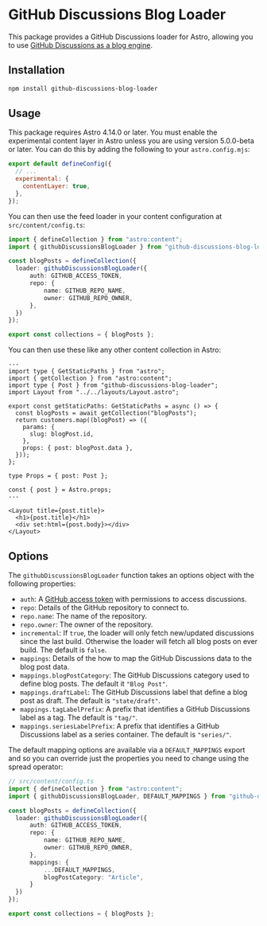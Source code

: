 # GitHub Discussions Blog Loader

This package provides a GitHub Discussions loader for Astro, allowing you to use [GitHub Discussions as a blog engine](https://mattbrailsford.dev/building-a-github-discussions-powered-blog).

## Installation

```sh
npm install github-discussions-blog-loader
```

## Usage

This package requires Astro 4.14.0 or later. You must enable the experimental content layer in Astro unless you are using version 5.0.0-beta or later. You can do this by adding the following to your `astro.config.mjs`:

```javascript
export default defineConfig({
  // ...
  experimental: {
    contentLayer: true,
  },
});
```

You can then use the feed loader in your content configuration at `src/content/config.ts`:

```typescript
import { defineCollection } from "astro:content";
import { githubDiscussionsBlogLoader } from "github-discussions-blog-loader";

const blogPosts = defineCollection({
  loader: githubDiscussionsBlogLoader({
      auth: GITHUB_ACCESS_TOKEN,
      repo: {
          name: GITHUB_REPO_NAME,
          owner: GITHUB_REPO_OWNER,
      },
  })
});

export const collections = { blogPosts };
```
You can then use these like any other content collection in Astro:

```astro
---
import type { GetStaticPaths } from "astro";
import { getCollection } from "astro:content";
import type { Post } from "github-discussions-blog-loader";
import Layout from "../../layouts/Layout.astro";

export const getStaticPaths: GetStaticPaths = async () => {
  const blogPosts = await getCollection("blogPosts");
  return customers.map((blogPost) => ({
    params: {
      slug: blogPost.id,
    },
    props: { post: blogPost.data },
  }));
};

type Props = { post: Post };

const { post } = Astro.props;
---

<Layout title={post.title}>
  <h1>{post.title}</h1>
  <div set:html={post.body}></div>
</Layout>

```

## Options

The `githubDiscussionsBlogLoader` function takes an options object with the following properties:

- `auth`: A [GitHub access token](https://docs.github.com/en/authentication/keeping-your-account-and-data-secure/managing-your-personal-access-tokens) with permissions to access discussions.
- `repo`: Details of the GitHub repository to connect to.
- `repo.name`: The name of the repository.
- `repo.owner`: The owner of the repository.
- `incremental`: If `true`, the loader will only fetch new/updated discussions since the last build. Otherwise the loader will fetch all blog posts on ever build. The default is `false`.
- `mappings`: Details of the how to map the GitHub Discussions data to the blog post data. 
- `mappings.blogPostCategory`: The GitHub Discussions category used to define blog posts. The default it `"Blog Post"`.
- `mappings.draftLabel`: The GitHub Discussions label that define a blog post as draft. The default is `"state/draft"`.
- `mappings.tagLabelPrefix`: A prefix that identifies a GitHub Discussions label as a tag. The default is `"tag/"`.
- `mappings.seriesLabelPrefix`: A prefix that identifies a GitHub Discussions label as a series container. The default is `"series/"`.

The default mapping options are available via a `DEFAULT_MAPPINGS` export and so you can override just the properties you need to change using the spread operator:

```typescript
// src/content/config.ts
import { defineCollection } from "astro:content";
import { githubDiscussionsBlogLoader, DEFAULT_MAPPINGS } from "github-discussions-blog-loader";

const blogPosts = defineCollection({
  loader: githubDiscussionsBlogLoader({
      auth: GITHUB_ACCESS_TOKEN,
      repo: {
          name: GITHUB_REPO_NAME,
          owner: GITHUB_REPO_OWNER,
      },
      mappings: {
          ...DEFAULT_MAPPINGS,
          blogPostCategory: "Article",
      }
  })
});

export const collections = { blogPosts };
```